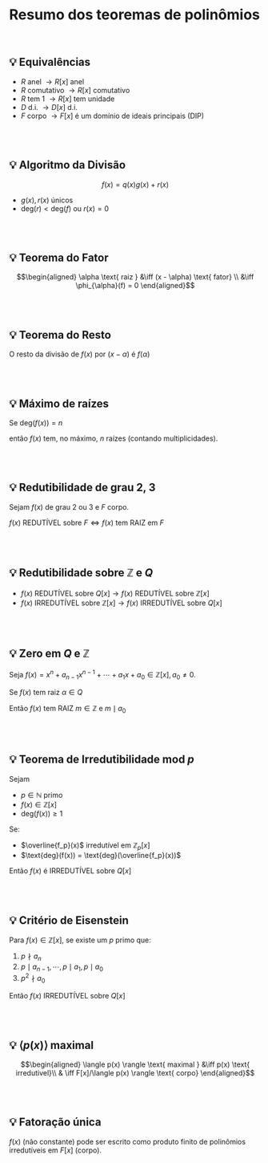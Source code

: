 # Resumo dos teoremas de polinômios

<br>

## 💡 Equivalências

- $R$ anel $\rightarrow R[x]$ anel
- $R$ comutativo $\rightarrow R[x]$ comutativo
- $R$ tem 1 $\rightarrow R[x]$ tem unidade
- $D$ d.i. $\rightarrow D[x]$ d.i.
- $F$ corpo $\rightarrow F[x]$ é um domínio de ideais principais (DIP)

<br>
<br>

## 💡 Algoritmo da Divisão

```math
f(x) = q(x)g(x) + r(x)
```

- $g(x), r(x)$ únicos
- $\text{deg}(r) < \text{deg}(f)$ ou $r(x) = 0$

<br>
<br>

## 💡 Teorema do Fator

```math
\begin{aligned}
  \alpha \text{ raiz } &\iff (x - \alpha) \text{ fator} \\
  &\iff \phi_{\alpha}(f) = 0
\end{aligned}
```

<br>
<br>

## 💡 Teorema do Resto

O resto da divisão de $f(x)$ por $(x-\alpha)$ é $f(\alpha)$

<br>
<br>

## 💡 Máximo de raízes

Se $\text{deg}(f(x)) = n$

então $f(x)$ tem, no máximo, $n$ raízes (contando multiplicidades).

<br>
<br>

## 💡 Redutibilidade de grau 2, 3

Sejam $f(x)$ de grau 2 ou 3 e $F$ corpo.

$f(x)$ REDUTÍVEL sobre $F \iff f(x)$ tem RAIZ em $F$

<br>
<br>

## 💡 Redutibilidade sobre $\mathbb{Z}$ e $Q$

- $f(x)$ REDUTÍVEL sobre $Q[x] \rightarrow f(x)$ REDUTÍVEL sobre $\mathbb{Z}[x]$
- $f(x)$ IRREDUTÍVEL sobre $\mathbb{Z}[x] \rightarrow f(x)$ IRREDUTÍVEL sobre $Q[x]$

<br>
<br>

## 💡 Zero em $Q$ e $\mathbb{Z}$

Seja $f(x) = x^n + a_{n-1}x^{n-1} + \cdots + a_{1}x + a_0 \in \mathbb{Z}[x], a_0 \neq 0$.

Se $f(x)$ tem raiz $\alpha \in Q$

Então $f(x)$ tem RAIZ $m \in \mathbb{Z}$ e $m \mid a_0$

<br>
<br>

## 💡 Teorema de Irredutibilidade $\text{mod } p$

Sejam

- $p \in \mathbb{N}$ primo
- $f(x) \in \mathbb{Z}[x]$
- $\text{deg}(f(x)) \ge 1$

Se:

- $\overline{f_p}(x)$ irredutível em $\mathbb{Z}_p[x]$
- $\text{deg}(f(x)) = \text{deg}(\overline{f_p}(x))$

Então $f(x)$ é IRREDUTÍVEL sobre $Q[x]$

<br>
<br>

## 💡 Critério de Eisenstein

Para $f(x) \in \mathbb{Z}[x]$, se existe um $p$ primo que:

1. $p \nmid a_n$
2. $p \mid a_{n-1}, \cdots, p \mid a_1, p \mid a_0$
3. $p^2 \nmid a_0$

Então $f(x)$ IRREDUTÍVEL sobre $Q[x]$

<br>
<br>

## 💡 $\langle p(x) \rangle$ maximal

```math
\begin{aligned}
    \langle p(x) \rangle \text{ maximal } &\iff p(x) \text{ irredutivel}\\
    & \iff F[x]/\langle p(x) \rangle \text{ corpo}
\end{aligned}
```

<br>
<br>

## 💡 Fatoração única

$f(x)$ (não constante) pode ser escrito como produto finito de polinômios irredutíveis em $F[x]$ (corpo).
